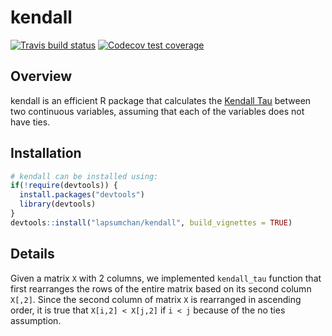 # kendall

<!-- badges: start -->
[![Travis build status](https://travis-ci.com/lapsumchan/kendall.svg?branch=master)](https://travis-ci.com/lapsumchan/kendall)
[![Codecov test coverage](https://codecov.io/gh/lapsumchan/kendall/branch/master/graph/badge.svg)](https://codecov.io/gh/lapsumchan/kendall?branch=master)
<!-- badges: end -->

## Overview

kendall is an efficient R package that calculates the [Kendall Tau](https://en.wikipedia.org/wiki/Kendall_rank_correlation_coefficient) between two continuous variables, assuming that each of the variables does not have ties.

## Installation
``` r
# kendall can be installed using:
if(!require(devtools)) {
  install.packages("devtools")
  library(devtools)
}
devtools::install("lapsumchan/kendall", build_vignettes = TRUE)
```

## Details
Given a matrix `X` with 2 columns, we implemented `kendall_tau` function that first rearranges the rows of the entire matrix based on its second column `X[,2]`. Since the second column of matrix `X` is rearranged in ascending order, it is true that `X[i,2] < X[j,2]` if `i < j` because of the no ties assumption.
